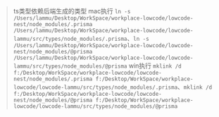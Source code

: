 > ts类型依赖后端生成的类型
> mac执行 `ln -s /Users/lammu/Desktop/WorkSpace/workplace-lowcode/lowcode-nest/node_modules/.prisma /Users/lammu/Desktop/WorkSpace/workplace-lowcode/lowcode-lammu/src/types/node_modules/.prisma`、`ln -s /Users/lammu/Desktop/WorkSpace/workplace-lowcode/lowcode-nest/node_modules/@prisma /Users/lammu/Desktop/WorkSpace/workplace-lowcode/lowcode-lammu/src/types/node_modules/@prisma`
> win执行 `mklink /d f:/Desktop/WorkSpace/workplace-lowcode/lowcode-nest/node_modules/.prisma f:/Desktop/WorkSpace/workplace-lowcode/lowcode-lammu/src/types/node_modules/.prisma`、`mklink /d f:/Desktop/WorkSpace/workplace-lowcode/lowcode-nest/node_modules/@prisma f:/Desktop/WorkSpace/workplace-lowcode/lowcode-lammu/src/types/node_modules/@prisma`